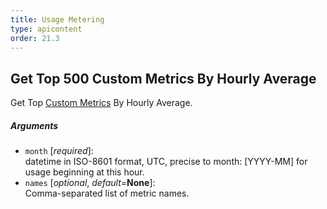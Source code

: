 ```yaml
---
title: Usage Metering
type: apicontent
order: 21.3
---
```


## Get Top 500 Custom Metrics By Hourly Average

Get Top [Custom Metrics](/getting_started/custom_metrics/) By Hourly Average.

##### Arguments
* `month` [*required*]:  
    datetime in ISO-8601 format, UTC, precise to month: [YYYY-MM] for usage beginning at this hour.
* `names` [*optional*, *default*=**None**]:  
    Comma-separated list of metric names.
